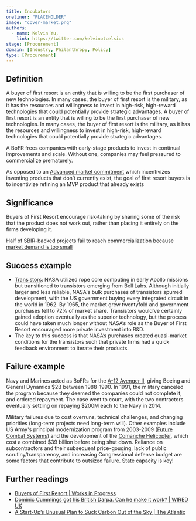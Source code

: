 ```yaml
---
title: Incubators
oneliner: "PLACEHOLDER"
image: "cover-market.png"
authors:
  - name: Kelvin Yu,
    link: https://twitter.com/kelvinotcelsius
stage: [Procurement]
domain: [Industry, Philanthropy, Policy]
type: [Procurement]
---
```


## Definition

A buyer of first resort is an entity that is willing to be the first purchaser of new technologies. In many cases, the buyer of first resort is the military, as it has the resources and willingness to invest in high-risk, high-reward technologies that could potentially provide strategic advantages.
A buyer of first resort is an entity that is willing to be the first purchaser of new technologies. In many cases, the buyer of first resort is the military, as it has the resources and willingness to invest in high-risk, high-reward technologies that could potentially provide strategic advantages.

A BoFR frees companies with early-stage products to invest in continual improvements and scale. Without one, companies may feel pressured to commercialize prematurely.

As opposed to an [Advanced market commitment](https://www.notion.so/Advanced-market-commitment-1f6b3b62f0a9406a8a08ac409f48c7c9) which incentivizes inventing products that don’t currently exist, the goal of first resort buyers is to incentivize refining an MVP product that already exists

## Significance

Buyers of First Resort encourage risk-taking by sharing some of the risk that the product does not work out, rather than placing it entirely on the firms developing it.

Half of SBIR-backed projects fail to reach commercialization because [market demand is too small](https://nap.nationalacademies.org/read/11929/chapter/7#118)

## Success example

- [Transistors](https://worksinprogress.co/issue/buyers-of-first-resort#:~:text=Two%20examples%20from%20NASA%20illustrate%20how%20these%20work): NASA utilized rope core computing in early Apollo missions but transitioned to transistors emerging from Bell Labs. Although initially larger and less reliable, NASA's bulk purchases of transistors spurred development, with the US government buying every integrated circuit in the world in 1962. By 1965, the market grew twentyfold and government purchases fell to 72% of market share. Transistors would’ve certainly gained adoption eventually as the superior technology, but the process could have taken much longer without NASA’s role as the Buyer of First Resort encouraged more private investment into R&D.
- The key to this success is that NASA’s purchases created quasi-market conditions for the transistors such that private firms had a quick feedback environment to iterate their products.

## Failure example

Navy and Marines acted as BoFRs for the [A-12 Avenger II](https://en.wikipedia.org/wiki/McDonnell_Douglas_A-12_Avenger_II), giving Boeing and General Dynamics $2B between 1988-1990. In 1991, the military canceled the program because they deemed the companies could not complete it, and ordered repayment. The case went to court, with the two contractors eventually settling on repaying $200M each to the Navy in 2014.

Military failures due to cost overruns, technical challenges, and changing priorities (long-term projects need long-term will). Other examples include US Army's principal modernization program from 2003-2009 ([Future Combat Systems](https://en.wikipedia.org/wiki/Future_Combat_Systems)) and the development of the [Comanche Helicopter](https://en.wikipedia.org/wiki/Boeing%E2%80%93Sikorsky_RAH-66_Comanche), which cost a combined $39 billion before being shut down. Reliance on subcontractors and their subsequent price-gouging, lack of public scrutiny/transparency, and increasing Congressional defense budget are some factors that contribute to outsized failure. State capacity is key!

## Further readings

- [Buyers of First Resort | Works in Progress](https://worksinprogress.co/issue/buyers-of-first-resort)
- [Dominic Cummings got his British Darpa. Can he make it work? | WIRED UK](https://www.wired.co.uk/article/dominic-cummings-british-darpa#:~:text=customer%20of%20first%20resort)
- [A Start-Up’s Unusual Plan to Suck Carbon Out of the Sky | The Atlantic](https://www.theatlantic.com/science/archive/2020/11/stripe-climate-carbon-removal/617201/?utm_source=twitter&utm_content=edit-promo&utm_term=2020-11-25T00%3A00%3A20&utm_campaign=the-atlantic&utm_medium=social)
